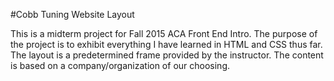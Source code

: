 
#Cobb Tuning Website Layout

This is a midterm project for Fall 2015 ACA Front End Intro. The purpose of the project is to exhibit everything I have learned in HTML and CSS thus far. The layout is a predetermined frame provided by the instructor. The content is based on a company/organization of our choosing.


